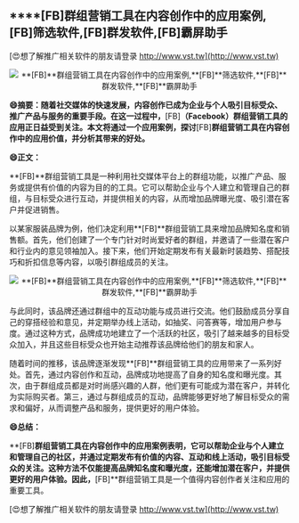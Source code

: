 ## ****[FB]**群组营销工具在内容创作中的应用案例,**[FB]**筛选软件,**[FB]**群发软件,**[FB]**霸屏助手**

[😍想了解推广相关软件的朋友请登录 http://www.vst.tw](http://www.vst.tw)

 <center><img src="https://vst.tw/MP4/tuiguang/png/1.png" alt="**[FB]**群组营销工具在内容创作中的应用案例,**[FB]**筛选软件,**[FB]**群发软件,**[FB]**霸屏助手"></center>

**😄摘要：随着社交媒体的快速发展，内容创作已成为企业与个人吸引目标受众、推广产品与服务的重要手段。在这一过程中，**[FB]**（Facebook）群组营销工具的应用正日益受到关注。本文将通过一个应用案例，探讨**[FB]**群组营销工具在内容创作中的应用价值，并分析其带来的好处。**

**😄正文：**

**[FB]**群组营销工具是一种利用社交媒体平台上的群组功能，以推广产品、服务或提供有价值的内容为目的的工具。它可以帮助企业与个人建立和管理自己的群组，与目标受众进行互动，并提供相关的内容，从而增加品牌曝光度、吸引潜在客户并促进销售。

以某家服装品牌为例，他们决定利用**[FB]**群组营销工具来增加品牌知名度和销售额。首先，他们创建了一个专门针对时尚爱好者的群组，并邀请了一些潜在客户和行业内的意见领袖加入。接下来，他们开始定期发布有关最新时装趋势、搭配技巧和折扣信息等内容，以吸引群组成员的关注。

 <center><img src="https://vst.tw/MP4/tuiguang/png/4.png" alt="**[FB]**群组营销工具在内容创作中的应用案例,**[FB]**筛选软件,**[FB]**群发软件,**[FB]**霸屏助手"></center>

与此同时，该品牌还通过群组中的互动功能与成员进行交流。他们鼓励成员分享自己的穿搭经验和意见，并定期举办线上活动，如抽奖、问答赛等，增加用户参与度。通过这种方式，品牌成功地建立了一个活跃的社区，吸引了越来越多的目标受众加入，并且这些目标受众也开始主动推荐该品牌给他们的朋友和家人。

随着时间的推移，该品牌逐渐发现**[FB]**群组营销工具的应用带来了一系列好处。首先，通过内容创作和互动，品牌成功地提高了自身的知名度和曝光度。其次，由于群组成员都是对时尚感兴趣的人群，他们更有可能成为潜在客户，并转化为实际购买者。第三，通过与群组成员的互动，品牌能够更好地了解目标受众的需求和偏好，从而调整产品和服务，提供更好的用户体验。

**😄总结：**

**[FB]**群组营销工具在内容创作中的应用案例表明，它可以帮助企业与个人建立和管理自己的社区，并通过定期发布有价值的内容、互动和线上活动，吸引目标受众的关注。这种方法不仅能提高品牌知名度和曝光度，还能增加潜在客户，并提供更好的用户体验。因此，**[FB]**群组营销工具是一个值得内容创作者关注和应用的重要工具。

[😍想了解推广相关软件的朋友请登录 http://www.vst.tw](http://www.vst.tw)



